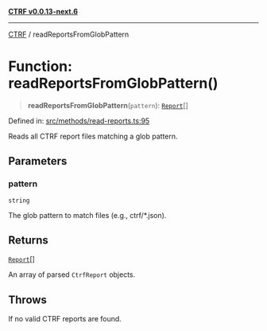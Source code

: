 [**CTRF v0.0.13-next.6**](../README.md)

***

[CTRF](../README.md) / readReportsFromGlobPattern

# Function: readReportsFromGlobPattern()

> **readReportsFromGlobPattern**(`pattern`): [`Report`](../interfaces/Report.md)[]

Defined in: [src/methods/read-reports.ts:95](https://github.com/ctrf-io/ctrf-core-js/blob/main/src/methods/read-reports.ts#L95)

Reads all CTRF report files matching a glob pattern.

## Parameters

### pattern

`string`

The glob pattern to match files (e.g., ctrf/*.json).

## Returns

[`Report`](../interfaces/Report.md)[]

An array of parsed `CtrfReport` objects.

## Throws

If no valid CTRF reports are found.
